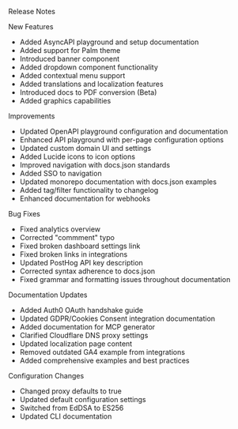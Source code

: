 Release Notes

New Features
* Added AsyncAPI playground and setup documentation
* Added support for Palm theme
* Introduced banner component
* Added dropdown component functionality
* Added contextual menu support
* Added translations and localization features
* Introduced docs to PDF conversion (Beta)
* Added graphics capabilities

Improvements
* Updated OpenAPI playground configuration and documentation
* Enhanced API playground with per-page configuration options
* Updated custom domain UI and settings
* Added Lucide icons to icon options
* Improved navigation with docs.json standards
* Added SSO to navigation
* Updated monorepo documentation with docs.json examples
* Added tag/filter functionality to changelog
* Enhanced documentation for webhooks

Bug Fixes
* Fixed analytics overview
* Corrected "commment" typo
* Fixed broken dashboard settings link
* Fixed broken links in integrations
* Updated PostHog API key description
* Corrected syntax adherence to docs.json
* Fixed grammar and formatting issues throughout documentation

Documentation Updates
* Added Auth0 OAuth handshake guide
* Updated GDPR/Cookies Consent integration documentation
* Added documentation for MCP generator
* Clarified Cloudflare DNS proxy settings
* Updated localization page content
* Removed outdated GA4 example from integrations
* Added comprehensive examples and best practices

Configuration Changes
* Changed proxy defaults to true
* Updated default configuration settings
* Switched from EdDSA to ES256
* Updated CLI documentation